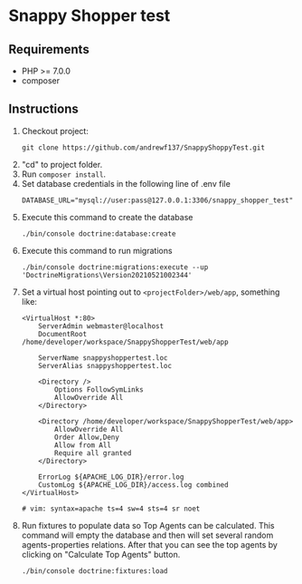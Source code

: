 # Snappy Shopper test

## Requirements
* PHP >= 7.0.0
* composer

## Instructions

1. Checkout project:
    ```
    git clone https://github.com/andrewf137/SnappyShoppyTest.git
    ```
2. "cd" to project folder.
3. Run `composer install`.
4. Set database credentials in the following line of .env file 
    ```
    DATABASE_URL="mysql://user:pass@127.0.0.1:3306/snappy_shopper_test"
    ```
5. Execute this command to create the database
    ```
    ./bin/console doctrine:database:create
    ```
6. Execute this command to run migrations
    ```
    ./bin/console doctrine:migrations:execute --up 'DoctrineMigrations\Version20210521002344'
    ```
7. Set a virtual host pointing out to `<projectFolder>/web/app`, something like:
    ```
    <VirtualHost *:80>
        ServerAdmin webmaster@localhost
        DocumentRoot /home/developer/workspace/SnappyShopperTest/web/app
    
        ServerName snappyshoppertest.loc
        ServerAlias snappyshoppertest.loc
    
        <Directory />
            Options FollowSymLinks
            AllowOverride All
        </Directory>
    
        <Directory /home/developer/workspace/SnappyShopperTest/web/app>
            AllowOverride All
            Order Allow,Deny
            Allow from All
            Require all granted
        </Directory>
    
        ErrorLog ${APACHE_LOG_DIR}/error.log
        CustomLog ${APACHE_LOG_DIR}/access.log combined
    </VirtualHost>
    
    # vim: syntax=apache ts=4 sw=4 sts=4 sr noet
    ```
8. Run fixtures to populate data so Top Agents can be calculated.
   This command will empty the database and then will set several random agents-properties relations.
   After that you can see the top agents by clicking on "Calculate Top Agents" button.
    ```
    ./bin/console doctrine:fixtures:load
    ```